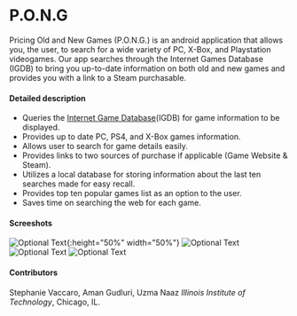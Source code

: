 # P.O.N.G
Pricing Old and New Games (P.O.N.G.) is an android application that allows  you, the user, to search for a wide variety of PC, X-Box, and Playstation videogames. Our app searches through the Internet Games Database (IGDB) to bring you up-to-date information on both old and new games and provides you with a link to a Steam purchasable. 

#### Detailed description
* Queries the [Internet Game Database](https://github.com/igdb/api-android-java)(IGDB) for game information to be displayed.
* Provides up to date PC, PS4, and X-Box games information.
* Allows user to search for game details easily.
* Provides links to two sources of purchase if applicable (Game Website  & Steam).
* Utilizes a local database for storing information about the last ten searches made for easy recall.
* Provides top ten popular games list as an option to the user.
* Saves time on searching the web for each game.

#### Screeshots
![Optional Text](../master/Screenshots/Picture1.png){:height="50%" width="50%"}
![Optional Text](../master/Screenshots/Picture2.png)
![Optional Text](../master/Screenshots/Picture3.png)
![Optional Text](../master/Screenshots/Picture4.png)


#### Contributors
Stephanie Vaccaro, Aman Gudluri, Uzma Naaz
_Illinois Institute of Technology_, Chicago, IL.

